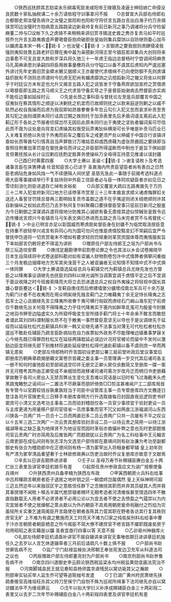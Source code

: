 <!-- { "loadSidebar": true } -->
　　○狭西巡抚顾其志劾梁永乐纲毒宪臣发咸阳帝王陵寝及凌逼士绅招纳亡命侵没良民数十家私抽税课二十余万请依程守训事拿问不报　　○总督宣大兵部右侍郎右佥都御史郑汝璧告病许之汝璧之抵阳和也阳和守将侦言五路台吉出白海子约万余骑挟赏叩边汝璧时方抱病意五路跳梁边新易帅复有前日新河之事乃调诸将分兵守险留麻董二帅与□议帐下久之虏骑不来稍稍来讲旧赏寻擒送史酋之赉亦复贡马如平时巡按乔允升言五路夷酋虚声要喝督臣抱疴破胆张皇始则集兵糜饷以自防继则委心加币以媚虏盖本宋一韩＜锍-釒＞也汝璧＜锍-釒＞言御虏之要我弱则虏肆侵凌我强则夷知敛畏五路老奸巨猾在夷中最为枭獍新河得志至今猖狂若非集兵大创则将来边事愈不可支且宣大款和岁深兵将久弛三十一年虏王临边总督杨时宁尝调闲将麻贵马孔英麻承恩刘承嗣四将臣用故事量檄将兵分守隘口以备不虞其后虏知内严逡巡塞外讲讨先年史酋旧赏金蟒水獭又据顺义王亦屡使代求缠绵不已向使防御不先则虏谋益炽脱有不测则总师谓何今抗虏无犯尚有媚虏靡饷之讥傥蹈新河之辙又将坐以何罪乎于时廷议方未有定也允升又揭言五路入犯之说皆发于守备燕宾欲加宣府之赏借虏以喝督臣即五路之贡马顺义王之代求皆守备实导之于是督臣始谢病去然督臣亦实病不能任边事如延绥时云
　　○先是长昂之事科臣与督抚论左至是兵部覆言中国之驭夷狄在察其情形之顺逆以决剿抚之机宜而已故顺则抚之以款来庭逆则剿之以威不轨然必权自我操而后虏为我驭即如昂酋豢餋多年忽云勾引入犯又忽而哀求补贡至责其勾犯之由则谓原未同行诘其愆期之故则托于加添表里先后矛盾词语支离前此入犯蓟辽形于各处之节报者侦探岂尽无因后此原未同行出于夷使之坚执者偏词奚可尽信此而不亟为议处是向背变幻虏操其权我受玩弄夷狄纵横渐可长乎唯是补贡马匹业已入关难复拒绝以失信于外夷而前车之覆后车之戒更须严处以伸威于中国合行该镇详查如长昂等酋勾引情真自当声罪致讨万难姑息抑或西虏藉为虚张昂酋因之要挟即当查照往例重加革罚是在督抚身任而详议之非臣部所得遥断而中制也于是旨下俱如部言但著抚按从长计议应剿应抚酌定胜筭务使操纵万全毋得互持意见推诿以误封疆
　　○己酉巳时黄雾四塞
　　○大学士赓以  圣谕＜锍-釒＞谢复请枚卜及考选诸事言臣在床箦捧诵  纶音知臣苦心已谅于  圣衷海内所责臣望臣者尚有表白之日然臣老病阽危身如风烛一气不续便隔人间伏望  圣慈先急此一事随于前揭考选科道点用大臣等事接续举行不复姑待则中外臣工信臣者必与臣一体同欢疑臣者亦如见日之雪顷刻消化则臣进退存亡绰有余裕矣
　　○兵部又覆宣大疏曰五路夷酋先于万历三十二年入犯宣府新河口地方已该停革市赏至三十三年本酋哀求顺义诸虏悔罪扣关送还人畜誓甘罚赎总督再三勘明始复贡市盖御之道不在乎夷逆则闭关结绝顺则许其自新操纵之权如此而已乃去岁秋间复尔紏聚藉口要挟督臣受事只惩前日新河之殷鉴为今日剿御之深谋调兵遣将按地分防推其心诚欲有备无患按其迹似惊駴张皇致令远迩传播讹言烦兴今各镇贡马弓矢表文俱已恭进而五路之贡马未完者赏不与焉督抚＜锍-釒＞中业已明言亦足以彰国威而寒虏胆矣督臣身在封疆不为临焚取汲按臣意在持重不欲轻举兴戎言有异同心均为国可勿问也惟是虏情狡黠变幻不常嗣后宜严令督抚申饬道将一切贡赏毫末不增如有要求轻则罚赎重则革赏庶国体尊而夷情服矣旨下率如部言仍敕将吏不得滥为讲折
　　○赠原任户部左侍郎王之垣为户部尚书与祭三坛造坟安葬
　　○庚戌定磨勘律申前割卷论罪之令也其法以乡会试卷揭晓毕日本生自简续将中式卷送部科勘对如有诓骗人财物割卷包许中式情弊者俱拏问重枷三个月发极边烟瘴地方充军其央浼营干之人被诓骗者无论知情不知情中式不中式俱一体同罪
　　○大学士赓请亟选延绥总兵与蓟镇交代为蓟镇总兵尤继先发也方督臣之以降夷事议调继先也抚臣刘四科以继光诚所当调第宜调于虏情平定之后不宜调于面议收降之时今班酋索降而大将立去恐进退总兵之权自外夷操之将轻视中国长其雄心督臣蹇达＜锍-釒＞言蓟自庚戌而后修建墙堡分疆增戍南北军兵可十余万是为蓟门计者不在收夷而在用众明矣继先独言蓟门之力唯藉夷丁余无足恃长降夷之志孤军士之心且据继先言立降夷所收餋千夷可横行匈奴而虏经石门阚山海东犯宁前虏仅千数继先出关何竟不得降夷之力乎往代降夷实于塞内如鲜卑氐羗可为殷鉴今肘腋之地羽书狎至边隘虚实久为所窥呼吸变生安所措手蓟门将士十年余来不敢言而敢怒者谓此耳刘四科谓制服长昂不在于散夷一事然督臣意坚无以夺也于是议调继先于延绥而以延绥杜松代总蓟镇兵科宋一韩又论继先诸不法事当对薄无可代杜松者杜松亦逡巡不敢赴任辅臣乃疏言臣卧病阽危自力疾票拟外政务不尽能理唯边镇重事梦寐关心今继先既已得罪而杜松又在延绥两镇耽延必误边计况将官被论而留中不发何以激励边臣宜将继先部下别推材将速赴延绥使杜松得代速赴蓟镇以备不虞则庶一举而两镇无患矣
　　○吏部左侍郎杨时乔言国初设吏部公署三层前堂听政后堂议事堂后即册库历朝典章疏揭册藉文案卷宗皆藏之委主事一员管理满一岁交代其后诸司各主一册不知何时废弛臣初至部祗送空印并无册文正卿火房仅余数简又至册库一牒一案并无可稽考其所由正卿受成不亲细琐而政移诸司诸司需次岁改月迁而柄归书吏册藉掌故散于各司火房出入无禁百弊丛生变化支吾难以究诘是以旧时有飞过海截禾头虎黑跳鬼瞰愁之谣间以一二置法不尽厥辜而朋奸倚势□□剪沷甚难闻户工二部库局皆有专管今以官爵较钱谷孰重孰轻当于司臣中设管库主事一员专管册库四方文檄逐日登注各司升官拨吏先三日移手本册库查明方行升选取拨每日封固直夜巡逻则吏书奸窦庶可小清又文选考功主事各二员而验封稽勋仅各一员官少事烦宜于验封更设一员与主库更递为用量移户部司官径省一员庶事集而官不冗又如两直江浙福湖河山东西川狭各一员两广共一员合十二员而两直旧多二员云贵两广只共一员屡有不平之叹议以十五年三选二次两广一次云贵其册库验封添设二员一以待云贵之简用一以待江浙福湖等省之缺乏虽为地择贤不为地设官而因时革俗亦救偏补弊之意也先时吏部题推司官云贵两广时亦简用及后推皆两广而题疏犹以云贵两广为名工科给事中王元翰言云南吏部在成弘间则有张志淳为文选至户部侍郎在嘉靖间则有赵汝濂为考功至副都御史有张合为稽勋郎中在正德间则有杨一清为冢宰出入将相身都宰辅  皇上初年则有严清为冢宰清品重望著于士林欲修故典以饬吏治故时乔议复册库亦致意于文献焉
　　○辛亥以日讲吉期恭进讲章
　　○壬子以  圣母万寿节补赐辅臣赓白金五十两纻丝三表里及讲官李廷机银币有差
　　○起原任贵州参政袁应文为湖广按察使备兵靖州
　　○升狭西肃州兵备李楠为狭西左布政
　　○甲寅西朝房火兵科右给事中吕邦耀疏言朝房者臣子退居之地听钥之区一朝煨烬岂属偶然  皇上天纵神明可超三迈五然迩年以来独驭区宇之意胜信任群下之念微挠其职而并弃其员疑其人而并吞其事爕理不闻枚卜喉舌半属代庖禁锢者赐环无期考选者河清难俟甚至馆选四年不散直指数载无人用者不必贤贤者不必用公论以为宜去者不使之去愤盈之气蕴崇以为内灾宜居者不使之居燥郁之蒸炎歊以为外灼朝臣不具焉用朝房爰命祝融付之烈焰为灾虽轻所关实重乞速简阁臣开言路使在朝者各陈其力营其职在野者各访其行复其秩则庶官无旷  上不难为有虞之敷施而天工时亮天不难为□家之纯佑矣刑科右给事中曹于汴亦言朝房者朝臣栖息之所今阁臣不简大僚不建庶官不修言路不擢职既废矣房于何用昭昭之表实藉是以牖  圣衷宜亟行四事以答  天意不报
　　○乙卯易州神器库火
　　○礼部左侍郎李廷机请亟补讲官不报自辍讲来讲官无事唯依期日进讲章廷机独任久之去岁以人言乞休遂辍草者三月前后请疏凡十数上俱不报
　　○户部尚书赵世卿告病不允
　　○监广宁门赵禄监候处决邢朝王奉张宪发边卫充军从科道法司之议也
　　○丙辰赠故户部左侍郎董尧封为户部尚书
　　○南京刑部尚书赵参鲁告病不许　　○南京四川道御史李云鹄论狭西税监梁永均州税监黄勋宜画法究治不报
　　○河南郾城县民王就见奏知县杨师震贪虐残民以窝访毙其父之瀚故
　　○刑部审实钻买举人监生乔可望等追赃枷号发遣
　　○丁巳湖广黄州府民萧继先挟疏奏推官高维垣枉杀其父持刀至保宁门自刎不殊为巡视所缉事下法司继先亦自以窝访讎法卒不为维垣罪云
　　○戊午以拟大学衍义补序成赐辅臣白金三十两彩叚二表里又以去岁二次年节补赐辅臣白金八十两彩叚四表里及讲官李廷机有差

